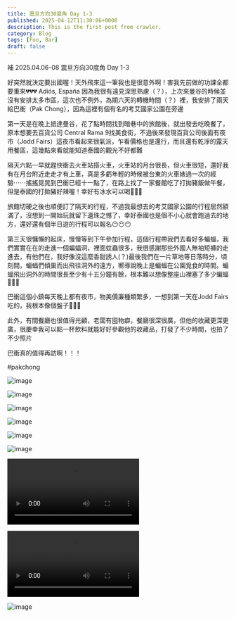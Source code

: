 ```yaml
---
title: 震旦方向30度角 Day 1-3
published: 2025-04-12T11:30:06+0000
description: This is the first post from crawler.
category: Blog
tags: [Foo, Bar]
draft: false
---
```

補 2025.04.06-08
震旦方向30度角 Day 1-3

好突然就決定要出國喔！天外飛來這一筆我也是很意外啊！害我先前做的功課全都要重來💔💔💔 Adiós, España 
因為我很有遠見深思熟慮（？），上次來曼谷的時候並沒有安排太多市區，這次也不例外，為期六天的轉機時間（？）裡，我安排了兩天給巴衝（Pak Chong），因為這裡有個有名的考艾國家公園在旁邊

第一天是在晚上抵達曼谷，花了點時間找到暗巷中的旅館後，就出發去吃晚餐了，原本想要去百貨公司 Central Rama 9找美食街，不過後來發現百貨公司後面有夜市（Jodd Fairs）這夜市看起來很氣派，乍看價格也是還行，而且還有乾淨的露天用餐區，這幾點來看就能知道泰國的觀光不好都難

隔天六點一早就趕快衝去火車站搭火車，火車站的月台很長，但火車很短，還好我有在月台附近走走才有上車，真是多虧年輕的時候被台東的火車婊過一次的經驗⋯⋯搖搖晃晃到巴衝已經十一點了，在路上找了一家餐館吃了打拋豬飯做午餐，但是泰國的打拋豬好辣喔！幸好有冰水可以喝🥵🥵🥵

旅館切硬之後也順便訂了隔天的行程，不過我最想去的考艾國家公園的行程居然額滿了，沒想到一開始玩就留下遺珠之憾了，幸好泰國也是個不小心就會跑過去的地方，還好還有個半日遊的行程可以報名😶😶😶

第三天很慵懶的起床，慢慢等到下午參加行程，這個行程帶我們去看好多蝙蝠，我們實實在在的走進一個蝙蝠洞，裡面蚊蟲很多，我很感謝那些外國人無袖短褲的走進去，有他們在，我好像沒這麼香甜誘人(？)最後我們在一片草地等日落時分，頃刻間，蝙蝠們傾巢而出飛往洞外的遠方，嚮導說晚上是蝙蝠在公園覓食的時間。蝙蝠飛出洞外的時間很長至少有十五分鐘有餘，根本難以想像整座山裡塞了多少蝙蝠🤯🤯🤯

巴衝這個小鎮每天晚上都有夜市，物美價廉種類繁多，一想到第一天在Jodd Fairs吃的，我根本像個盤子🤡🤡🤡

此外，有間餐廳也很值得光顧，老闆有囤物癖，餐廳很深很廣，但他的收藏更深更廣，很慶幸我可以點一杯飲料就能好好參觀他的收藏品，打發了不少時間，也拍了不少照片

巴衝真的值得再訪啊！！！

#pakchong

![image](https://scontent-tpe1-1.cdninstagram.com/v/t51.75761-15/490287876_18476172166065855_1290891897106693209_n.webp?stp=dst-jpg_e35_tt6&_nc_cat=102&ccb=1-7&_nc_sid=18de74&_nc_ohc=M6Yd3HNMBPoQ7kNvwEqTS6B&_nc_oc=Adme2Is9pIpsn0RTPQ8aSAaJtf1yffBYVPFE9TaJsqs52XSZG1iN24klHe5RuB1Ga_Y&_nc_zt=23&_nc_ht=scontent-tpe1-1.cdninstagram.com&edm=ANQ71j8EAAAA&_nc_gid=jHzCnA5PzGsHnJpFfQho_Q&oh=00_AfMqX7mxtMq-To_UZdYslVmiDKQbiPfgw0A8I0cP-Z-5XQ&oe=68641E45)

![image](https://scontent-tpe1-1.cdninstagram.com/v/t51.75761-15/490280100_18476172175065855_1206634820606846666_n.webp?stp=dst-jpg_e35_tt6&_nc_cat=104&ccb=1-7&_nc_sid=18de74&_nc_ohc=pEyRJfHGoTAQ7kNvwFudE20&_nc_oc=Adl9wucWQ_QUBJk4_WUunP1Z1_Jlt03XmvmVDJ_Wjb7dJWbKbXgrqXN-IsLY7nNplmA&_nc_zt=23&_nc_ht=scontent-tpe1-1.cdninstagram.com&edm=ANQ71j8EAAAA&_nc_gid=5NmiKtqwgAD55s338eeP9A&oh=00_AfN0n5adIC6EpGWzLNiDhHpTCJQqzjRL96U22b9BzIENpg&oe=686412E7)

![image](https://scontent-tpe1-1.cdninstagram.com/v/t51.75761-15/490181789_18476172184065855_132926867370416806_n.webp?stp=dst-jpg_e35_tt6&_nc_cat=111&ccb=1-7&_nc_sid=18de74&_nc_ohc=rrz6DJpnldsQ7kNvwGf9HQJ&_nc_oc=AdmbjJn9sD3Qr55s6bsCHC8yFF65yPfhlyimH1fu09zA1FfFEaUvGkWQuHJphDhNg64&_nc_zt=23&_nc_ht=scontent-tpe1-1.cdninstagram.com&edm=ANQ71j8EAAAA&_nc_gid=q2Cf9y-rXIilmLljYpmr6g&oh=00_AfNTVCXediPSW4QykQD-5xFyegtO5tU-0tLLEwvNeiafpg&oe=68641A80)

![image](https://scontent-tpe1-1.cdninstagram.com/v/t51.75761-15/490398575_18476172196065855_3694192027216940138_n.webp?stp=dst-jpg_e35_tt6&_nc_cat=102&ccb=1-7&_nc_sid=18de74&_nc_ohc=IZu1CROExvYQ7kNvwEfh2dl&_nc_oc=Adl5NKKdYj4EqoKvUKfcX5siOB1RH9oSX1HaX4QH4KFqF8BznQhQm9GskNuRhbD_yaE&_nc_zt=23&_nc_ht=scontent-tpe1-1.cdninstagram.com&edm=ANQ71j8EAAAA&_nc_gid=dCjPYC2FybtlHTGccMgQBA&oh=00_AfMdbqC_3PiOUohck1R8-D2Gi1i4UvXtB1t8PWbFSLf6dw&oe=6864303C)

![image](https://scontent-tpe1-1.cdninstagram.com/v/t51.75761-15/490169720_18476172214065855_5227443489136609374_n.webp?stp=dst-jpg_e35_tt6&_nc_cat=104&ccb=1-7&_nc_sid=18de74&_nc_ohc=a9UGG-vKMUoQ7kNvwGAjFos&_nc_oc=AdlRklQWoBf-mnI-uhu8xKr-j-K9a8UUdc4XhU0hhpGGGj4rh7bYysdjxHlgWWm3Pf4&_nc_zt=23&_nc_ht=scontent-tpe1-1.cdninstagram.com&edm=ANQ71j8EAAAA&_nc_gid=YK3wQTfQKhKTw6VZXSAJVA&oh=00_AfOyX-IK2krelUJp0OkbzWUfptYREZEAVZ-pTnkaWziXMw&oe=68644789)

![image](https://scontent-tpe1-1.cdninstagram.com/v/t51.75761-15/490107886_18476172205065855_3831528329050479463_n.webp?stp=dst-jpg_e35_tt6&_nc_cat=109&ccb=1-7&_nc_sid=18de74&_nc_ohc=WAveT-6SNakQ7kNvwGNg_z3&_nc_oc=Adkmb15G9wNmS5mZuekMwF0gqmZYntVui0CqS4XcfrAUmbiI5EEmdbj9I5FfoN9dA4Y&_nc_zt=23&_nc_ht=scontent-tpe1-1.cdninstagram.com&edm=ANQ71j8EAAAA&_nc_gid=nLPThw4K0cDUPXuKXXEcFw&oh=00_AfPu5OM0C1kWiNvmf97aKFx1ZOTGrZ613SOzNQqJrSbtfQ&oe=68641495)

![image](https://scontent-tpe1-1.cdninstagram.com/o1/v/t2/f2/m367/AQOvpTonoBem4ZwA92MvTi_bPFee5SVs8xMsA_NQiDE52JKazpsaPeS8o9ZGtnbX0JEuLLbn8PQxkab29LwnJIFNIzePAq_sT3DZiio.mp4?_nc_cat=109&_nc_sid=5e9851&_nc_ht=scontent-tpe1-1.cdninstagram.com&_nc_ohc=t4mlciboBNAQ7kNvwFAOdlu&efg=eyJ2ZW5jb2RlX3RhZyI6Inhwdl9wcm9ncmVzc2l2ZS5JTlNUQUdSQU0uQ0FST1VTRUxfSVRFTS5DMy4xMDgwLmRhc2hfYmFzZWxpbmVfMTA4MHBfdjEiLCJ4cHZfYXNzZXRfaWQiOjEzNTQ0MDYyMjIzNzIyMzEsInZpX3VzZWNhc2VfaWQiOjEwMTQ2LCJkdXJhdGlvbl9zIjoxNCwidXJsZ2VuX3NvdXJjZSI6Ind3dyJ9&ccb=17-1&vs=9f22c6b22b518e7b&_nc_vs=HBkcFQIYQGlnX2VwaGVtZXJhbC9GRjQwRTdCOURCNUU1RjgzNjhGNTQ4MEIzQjM0Qzg5M192aWRlb19kYXNoaW5pdC5tcDQVAALIARIAKAAYABsCiAd1c2Vfb2lsATEScHJvZ3Jlc3NpdmVfcmVjaXBlATEVAAAmjvag3Oj05wQVAigCQzMsF0AthaHKwIMSGBZkYXNoX2Jhc2VsaW5lXzEwODBwX3YxEQB17gdlxJ4BAA&_nc_zt=28&oh=00_AfMwg552F1i4uLvkoQzvkFEJ4wR9aDlUaql1BxQRFe2K2g&oe=686436B2)

![image](https://scontent-tpe1-1.cdninstagram.com/o1/v/t2/f2/m367/AQNJRw1x2GLt5v2cL5_7XfDRkpKJDrdyrhSNV2LQHzOVlNmjacyuE2Y0hLfivWDRvUZMPYtMcc8BiCJ5nfnCFNQeX2HywAF3ogHWq2g.mp4?_nc_cat=104&_nc_sid=5e9851&_nc_ht=scontent-tpe1-1.cdninstagram.com&_nc_ohc=5fXaYi_bH_UQ7kNvwE7UZuK&efg=eyJ2ZW5jb2RlX3RhZyI6Inhwdl9wcm9ncmVzc2l2ZS5JTlNUQUdSQU0uQ0FST1VTRUxfSVRFTS5DMy4xMDgwLmRhc2hfYmFzZWxpbmVfMTA4MHBfdjEiLCJ4cHZfYXNzZXRfaWQiOjEwMTI4ODgzNTcwMDM2OTUsInZpX3VzZWNhc2VfaWQiOjEwMTQ2LCJkdXJhdGlvbl9zIjoyMCwidXJsZ2VuX3NvdXJjZSI6Ind3dyJ9&ccb=17-1&vs=dfb00f3c4b9ed309&_nc_vs=HBkcFQIYQGlnX2VwaGVtZXJhbC81MjQ3Nzc0QUZERkQ3MTRBMDVGRjAyMjlENjI4NzZBMF92aWRlb19kYXNoaW5pdC5tcDQVAALIARIAKAAYABsCiAd1c2Vfb2lsATEScHJvZ3Jlc3NpdmVfcmVjaXBlATEVAAAm3oa7q-7NzAMVAigCQzMsF0A0kOVgQYk3GBZkYXNoX2Jhc2VsaW5lXzEwODBwX3YxEQB17gdlxJ4BAA&_nc_zt=28&oh=00_AfMsVT04IquXv272p25Hoja35_KBcWaaRy9PvFq6LXTDVQ&oe=68643DDD)

![image](https://scontent-tpe1-1.cdninstagram.com/v/t51.75761-15/490713325_18476172223065855_697342392915583561_n.webp?stp=dst-jpg_e35_tt6&_nc_cat=111&ccb=1-7&_nc_sid=18de74&_nc_ohc=2iSmftU-7bMQ7kNvwEpfi9X&_nc_oc=Adn6Omq4dLLIC6evRFYWXSxlY3dk2vsHQKHWdwxwEGTys2VLMJsyCCvFegpounncFH0&_nc_zt=23&_nc_ht=scontent-tpe1-1.cdninstagram.com&edm=ANQ71j8EAAAA&_nc_gid=RWjD_shLzPYZ0-FgnL4RAg&oh=00_AfP_TbPjAvtv3V30milTwyUbEyCDCebdFqo5lj0KSFFOfQ&oe=68644742)
